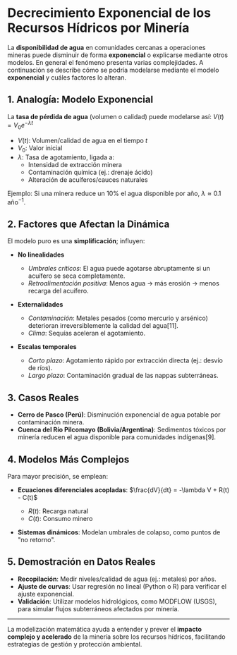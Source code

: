 # Decrecimiento Exponencial de los Recursos Hídricos por Minería

La **disponibilidad de agua** en comunidades cercanas a operaciones mineras puede disminuir de forma **exponencial** o explicarse mediante otros modelos. En general el fenómeno presenta varias complejidades. A continuación se describe cómo se podría modelarse mediante el modelo **exponencial** y cuáles factores lo alteran.

## 1. Analogía: Modelo Exponencial

La **tasa de pérdida de agua** (volumen o calidad) puede modelarse así:
$V(t) = V_0 e^{-\lambda t}$
- $V(t)$: Volumen/calidad de agua en el tiempo $t$
- $V_0$: Valor inicial
- $\lambda$: Tasa de agotamiento, ligada a:
  - Intensidad de extracción minera
  - Contaminación química (ej.: drenaje ácido)
  - Alteración de acuíferos/cauces naturales

Ejemplo: Si una minera reduce un 10% el agua disponible por año, $\lambda \approx 0.1\,\text{año}^{-1}$.

## 2. Factores que Afectan la Dinámica

El modelo puro es una **simplificación**; influyen:

- **No linealidades**
  - *Umbrales críticos*: El agua puede agotarse abruptamente si un acuífero se seca completamente.
  - *Retroalimentación positiva*: Menos agua → más erosión → menos recarga del acuífero.

- **Externalidades**
  - *Contaminación*: Metales pesados (como mercurio y arsénico) deterioran irreversiblemente la calidad del agua[11].
  - *Clima*: Sequías aceleran el agotamiento.

- **Escalas temporales**
  - *Corto plazo*: Agotamiento rápido por extracción directa (ej.: desvío de ríos).
  - *Largo plazo*: Contaminación gradual de las nappas subterráneas.

## 3. Casos Reales

- **Cerro de Pasco (Perú)**: Disminución exponencial de agua potable por contaminación minera.
- **Cuenca del Río Pilcomayo (Bolivia/Argentina)**: Sedimentos tóxicos por minería reducen el agua disponible para comunidades indígenas[9].

## 4. Modelos Más Complejos

Para mayor precisión, se emplean:

- **Ecuaciones diferenciales acopladas**:
  $\frac{dV}{dt} = -\lambda V + R(t) - C(t)$
  - $R(t)$: Recarga natural
  - $C(t)$: Consumo minero

- **Sistemas dinámicos**: Modelan umbrales de colapso, como puntos de "no retorno".

## 5. Demostración en Datos Reales

- **Recopilación**: Medir niveles/calidad de agua (ej.: metales) por años.
- **Ajuste de curvas**: Usar regresión no lineal (Python o R) para verificar el ajuste exponencial.
- **Validación**: Utilizar modelos hidrológicos, como MODFLOW (USGS), para simular flujos subterráneos afectados por minería.

---

La modelización matemática ayuda a entender y prever el **impacto complejo y acelerado** de la minería sobre los recursos hídricos, facilitando estrategias de gestión y protección ambiental.
